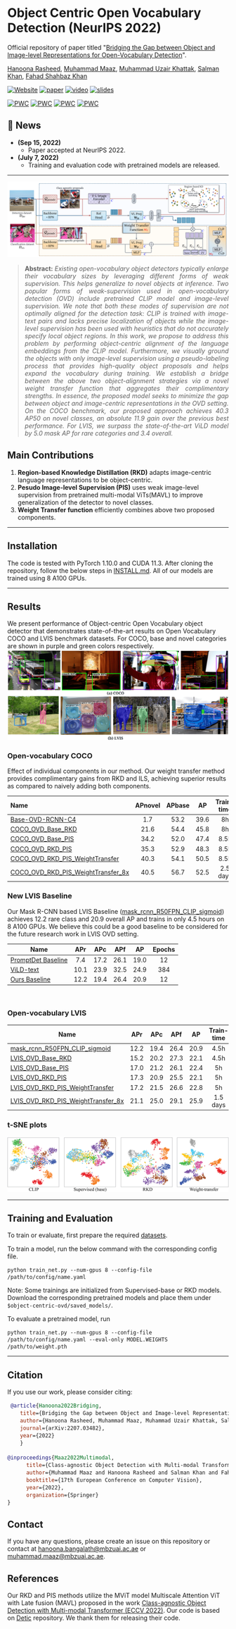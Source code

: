 # Object Centric Open Vocabulary Detection (NeurIPS 2022)
Official repository of paper titled "[Bridging the Gap between Object and Image-level Representations for Open-Vocabulary Detection](https://arxiv.org/abs/2207.03482)".

[Hanoona Rasheed](https://scholar.google.com/citations?user=yhDdEuEAAAAJ&hl=en&authuser=1&oi=sra), [Muhammad Maaz](https://scholar.google.com/citations?user=vTy9Te8AAAAJ&hl=en&authuser=1&oi=sra), [Muhammad Uzair Khattak](https://scholar.google.com/citations?user=M6fFL4gAAAAJ&hl=en&authuser=1), [Salman Khan](https://salman-h-khan.github.io/), [Fahad Shahbaz Khan](https://scholar.google.es/citations?user=zvaeYnUAAAAJ&hl=en)

[![Website](https://img.shields.io/badge/Project-Website-87CEEB)](https://hanoonar.github.io/object-centric-ovd)
[![paper](https://img.shields.io/badge/arXiv-Paper-<COLOR>.svg)](https://arxiv.org/abs/2207.03482)
[![video](https://img.shields.io/badge/Video-Presentation-F9D371)](https://youtu.be/QLlxulFV0KE)
[![slides](https://img.shields.io/badge/Presentation-Slides-B762C1)](https://drive.google.com/file/d/1t0tthvh_-dd1BvcmokEb-3FUIaEE31DD/view?usp=sharing)

[![PWC](https://img.shields.io/endpoint.svg?url=https://paperswithcode.com/badge/bridging-the-gap-between-object-and-image/open-vocabulary-object-detection-on-lvis-v1-0)](https://paperswithcode.com/sota/open-vocabulary-object-detection-on-lvis-v1-0?p=bridging-the-gap-between-object-and-image)
[![PWC](https://img.shields.io/endpoint.svg?url=https://paperswithcode.com/badge/bridging-the-gap-between-object-and-image/open-vocabulary-object-detection-on-mscoco)](https://paperswithcode.com/sota/open-vocabulary-object-detection-on-mscoco?p=bridging-the-gap-between-object-and-image)
[![PWC](https://img.shields.io/endpoint.svg?url=https://paperswithcode.com/badge/bridging-the-gap-between-object-and-image/open-vocabulary-object-detection-on-1)](https://paperswithcode.com/sota/open-vocabulary-object-detection-on-1?p=bridging-the-gap-between-object-and-image)
[![PWC](https://img.shields.io/endpoint.svg?url=https://paperswithcode.com/badge/bridging-the-gap-between-object-and-image/open-vocabulary-object-detection-on)](https://paperswithcode.com/sota/open-vocabulary-object-detection-on?p=bridging-the-gap-between-object-and-image)

## :rocket: News
* **(Sep 15, 2022)**
  * Paper accepted at NeurIPS 2022.
* **(July 7, 2022)**
  * Training and evaluation code with pretrained models are released.

<hr />

![main figure](docs/OVD_block_diag.png)
> **<p align="justify"> Abstract:** *Existing open-vocabulary object detectors typically enlarge their vocabulary sizes by leveraging 
> different forms of weak supervision. This helps generalize to novel objects at inference. Two popular forms of 
> weak-supervision used in open-vocabulary detection (OVD) include pretrained CLIP model and image-level supervision.
> We note that both these modes of supervision are not optimally aligned for the detection task: CLIP is trained
> with image-text pairs and lacks precise localization of objects while the image-level supervision has been used with
> heuristics that do not accurately specify local object regions. In this work, we propose to address this problem by
> performing object-centric alignment  of the language embeddings from the CLIP model. Furthermore, we visually ground
> the objects with only image-level supervision using a pseudo-labeling process that provides high-quality object 
> proposals and helps expand the vocabulary during training. We establish a bridge between the above two
> object-alignment strategies via a novel weight transfer function that aggregates their complimentary strengths.
> In essence, the proposed model seeks to minimize the gap between object and image-centric representations in the
> OVD setting. On the COCO benchmark, our proposed approach achieves 40.3 AP50 on novel classes, an absolute 11.9
> gain over the previous best performance. For LVIS, we surpass the state-of-the-art ViLD model by 5.0 mask AP for rare
> categories and 3.4 overall.* </p>

## Main Contributions

1) **Region-based Knowledge Distillation (RKD)** adapts image-centric language representations to be object-centric.
2) **Pesudo Image-level Supervision (PIS)** uses weak image-level supervision from pretrained multi-modal ViTs(MAVL) to improve generalization of the detector to novel classes.
3) **Weight Transfer function** efficiently combines above two proposed components.

<hr />

## Installation
The code is tested with PyTorch 1.10.0 and CUDA 11.3. After cloning the repository, follow the below steps in [INSTALL.md](docs/INSTALL.md).
All of our models are trained using 8 A100 GPUs. 
<hr />

## Results
We present performance of Object-centric Open Vocabulary object detector that demonstrates state-of-the-art results on Open Vocabulary COCO and LVIS benchmark datasets.
For COCO, base and novel categories are shown in purple and green colors respectively.
![tSNE_plots](docs/coco_lvis.jpg)


### Open-vocabulary COCO
Effect of individual components in our method. Our weight transfer method provides complimentary gains from RKD and ILS, achieving superior results as compared to naively adding both components.

| Name                                                                                        |  APnovel  | APbase |   AP   | Train-time | Download                                                                                                                            |
|:--------------------------------------------------------------------------------------------|:---------:|:------:|:------:|:----------:|---------------------------------------------------------------------------------------------------------------------------------------------------|
| [Base-OVD-RCNN-C4](configs/coco/Base-OVD-RCNN-C4.yaml)                                      |    1.7    |  53.2  |  39.6  |     8h     |[model](https://github.com/hanoonaR/object-centric-ovd/releases/download/v1.0/coco_ovd_base.pth) |
| [COCO_OVD_Base_RKD](configs/coco/COCO_OVD_Base_RKD.yaml)                                    |   21.6    |  54.4  |  45.8  |     8h     |[model](https://github.com/hanoonaR/object-centric-ovd/releases/download/v1.0/coco_ovd_rkd.pth) |
| [COCO_OVD_Base_PIS](configs/coco/COCO_OVD_Base_PIS.yaml)                                    |   34.2    |  52.0  |  47.4  |    8.5h    |[model](https://github.com/hanoonaR/object-centric-ovd/releases/download/v1.0/coco_ovd_pis.pth) |
| [COCO_OVD_RKD_PIS](configs/coco/COCO_OVD_RKD_PIS.yaml)                                      |   35.3    |  52.9  |  48.3  |    8.5h    |[model](https://github.com/hanoonaR/object-centric-ovd/releases/download/v1.0/coco_ovd_rkd_pis.pth) |
| [COCO_OVD_RKD_PIS_WeightTransfer](configs/coco/COCO_OVD_RKD_PIS_WeightTransfer.yaml)        |   40.3    |  54.1  |  50.5  |    8.5h    |[model](https://github.com/hanoonaR/object-centric-ovd/releases/download/v1.0/coco_ovd_rkd_pis_weighttransfer.pth) |
| [COCO_OVD_RKD_PIS_WeightTransfer_8x](configs/coco/COCO_OVD_RKD_PIS_WeightTransfer_8x.yaml)  |   40.5    |  56.7  |  52.5  |  2.5 days  |[model](https://github.com/hanoonaR/object-centric-ovd/releases/download/v1.0/coco_ovd_rkd_pis_weighttransfer_8x.pth) |

### New LVIS Baseline
Our Mask R-CNN based LVIS Baseline ([mask_rcnn_R50FPN_CLIP_sigmoid](configs/lvis/mask_rcnn_R50FPN_CLIP_sigmoid.yaml)) 
achieves 12.2 rare class and 20.9 overall AP and trains in only 4.5 hours on 8 A100 GPUs. 
We believe this could be a good baseline to be considered for the future research work in LVIS OVD setting.

| Name                                                                 | APr  | APc  | APf  |  AP  | Epochs |
|----------------------------------------------------------------------|:----:|:----:|:----:|:----:|:------:|
| [PromptDet Baseline](https://arxiv.org/abs/2203.16513)               | 7.4  | 17.2 | 26.1 | 19.0 |   12   |
| [ViLD-text](https://arxiv.org/abs/2104.13921)                        | 10.1 | 23.9 | 32.5 | 24.9 |  384   |
| [Ours Baseline](configs/lvis/mask_rcnn_R50FPN_CLIP_sigmoid.yaml)     | 12.2 | 19.4 | 26.4 | 20.9 |   12   |

<br/> 

### Open-vocabulary LVIS

| Name                                                                                       |   APr   |  APc   |  APf  |  AP   | Train-time  | Download                                                                                                                  |
|--------------------------------------------------------------------------------------------|:-------:|:------:|:-----:|:-----:|:-----------:|---------------------------------------------------------------------------------------------------------------------------|
| [mask_rcnn_R50FPN_CLIP_sigmoid](configs/lvis/mask_rcnn_R50FPN_CLIP_sigmoid.yaml)           |  12.2   |  19.4  | 26.4  | 20.9  |    4.5h     | [model](https://github.com/hanoonaR/object-centric-ovd/releases/download/v1.0/lvis_ovd_base.pth) |
| [LVIS_OVD_Base_RKD](configs/lvis/LVIS_OVD_Base_RKD.yaml)                                   |  15.2   |  20.2  | 27.3  | 22.1  |    4.5h     | [model](https://github.com/hanoonaR/object-centric-ovd/releases/download/v1.0/lvis_ovd_rkd.pth) |
| [LVIS_OVD_Base_PIS](configs/lvis/LVIS_OVD_Base_PIS.yaml)                                   |  17.0   |  21.2  | 26.1  | 22.4  |     5h      | [model](https://github.com/hanoonaR/object-centric-ovd/releases/download/v1.0/lvis_ovd_pis.pth) |
| [LVIS_OVD_RKD_PIS](configs/lvis/LVIS_OVD_RKD_PIS.yaml)                                     |  17.3   |  20.9  | 25.5  | 22.1  |     5h      | [model](https://github.com/hanoonaR/object-centric-ovd/releases/download/v1.0/lvis_ovd_rkd_pis.pth) |
| [LVIS_OVD_RKD_PIS_WeightTransfer](configs/lvis/LVIS_OVD_RKD_PIS_WeightTransfer.yaml)       |  17.2   |  21.5  | 26.6  | 22.8  |     5h      | [model](https://github.com/hanoonaR/object-centric-ovd/releases/download/v1.0/lvis_ovd_rkd_pis_weighttransfer.pth) |
| [LVIS_OVD_RKD_PIS_WeightTransfer_8x](configs/lvis/LVIS_OVD_RKD_PIS_WeightTransfer_8x.yaml) |  21.1   |  25.0  | 29.1  | 25.9  |  1.5 days   | [model](https://github.com/hanoonaR/object-centric-ovd/releases/download/v1.0/lvis_ovd_rkd_pis_weighttransfer_8x.pth) |


### t-SNE plots

![tSNE_plots](docs/tSNE_plots.png)

<hr />

## Training and Evaluation

To train or evaluate, first prepare the required [datasets](docs/DATASETS.md).

To train a model, run the below command with the corresponding config file.

```
python train_net.py --num-gpus 8 --config-file /path/to/config/name.yaml
```

Note: Some trainings are initialized from Supervised-base or RKD models. Download the corresponding pretrained models
and place them under `$object-centric-ovd/saved_models/`.

To evaluate a pretrained model, run 

```
python train_net.py --num-gpus 8 --config-file /path/to/config/name.yaml --eval-only MODEL.WEIGHTS /path/to/weight.pth
```
<hr />

## Citation
If you use our work, please consider citing:
```bibtex
 @article{Hanoona2022Bridging,
    title={Bridging the Gap between Object and Image-level Representations for Open-Vocabulary Detection},
    author={Hanoona Rasheed, Muhammad Maaz, Muhammad Uzair Khattak, Salman Khan and Fahad Shahbaz Khan},
    journal={arXiv:2207.03482},
    year={2022}
    }
    
@inproceedings{Maaz2022Multimodal,
      title={Class-agnostic Object Detection with Multi-modal Transformer},
      author={Muhammad Maaz and Hanoona Rasheed and Salman Khan and Fahad Shahbaz Khan and Rao Muhammad Anwer and Ming-Hsuan Yang},
      booktitle={17th European Conference on Computer Vision},
      year={2022},
      organization={Springer}
}
```

## Contact
If you have any questions, please create an issue on this repository or contact at hanoona.bangalath@mbzuai.ac.ae or muhammad.maaz@mbzuai.ac.ae.


## References
Our RKD and PIS methods utilize the MViT model Multiscale Attention ViT with Late fusion (MAVL) proposed in the work [Class-agnostic Object Detection with Multi-modal Transformer (ECCV 2022)](https://github.com/mmaaz60/mvits_for_class_agnostic_od).
Our code is based on [Detic](https://github.com/facebookresearch/Detic) repository. We thank them for releasing their code.
